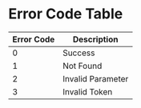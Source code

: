 # Error Code Table

| Error Code | Description |
| ---------- | ----------- |
| 0 | Success |
| 1 | Not Found |
| 2 | Invalid Parameter |
| 3 | Invalid Token |